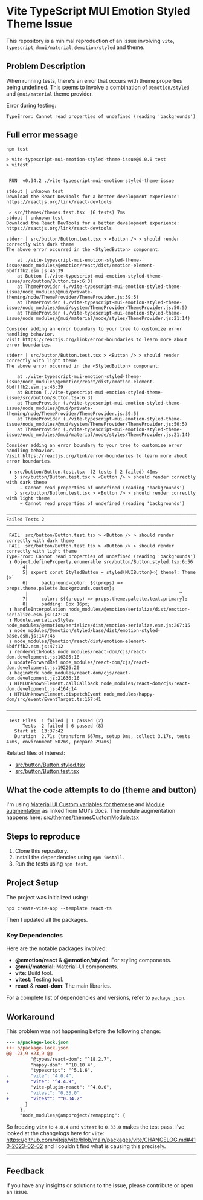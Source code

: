# Vite TypeScript MUI Emotion Styled Theme Issue

This repository is a minimal reproduction of an issue involving `vite`, `typescript`, `@mui/material`, `@emotion/styled` and theme.

## Problem Description

When running tests, there's an error that occurs with theme properties being undefined. This seems to involve a combination of `@emotion/styled` and `@mui/material` theme provider.

Error during testing:

```
TypeError: Cannot read properties of undefined (reading 'backgrounds')
```

## Full error message

```
npm test

> vite-typescript-mui-emotion-styled-theme-issue@0.0.0 test
> vitest


 RUN  v0.34.2 ./vite-typescript-mui-emotion-styled-theme-issue

stdout | unknown test
Download the React DevTools for a better development experience: https://reactjs.org/link/react-devtools

 ✓ src/themes/themes.test.tsx  (6 tests) 7ms
stdout | unknown test
Download the React DevTools for a better development experience: https://reactjs.org/link/react-devtools

stderr | src/button/Button.test.tsx > <Button /> > should render correctly with dark theme
The above error occurred in the <StyledButton> component:

    at ./vite-typescript-mui-emotion-styled-theme-issue/node_modules/@emotion/react/dist/emotion-element-6bdfffb2.esm.js:46:39
    at Button (./vite-typescript-mui-emotion-styled-theme-issue/src/button/Button.tsx:6:3)
    at ThemeProvider (./vite-typescript-mui-emotion-styled-theme-issue/node_modules/@mui/private-theming/node/ThemeProvider/ThemeProvider.js:39:5)
    at ThemeProvider (./vite-typescript-mui-emotion-styled-theme-issue/node_modules/@mui/system/ThemeProvider/ThemeProvider.js:50:5)
    at ThemeProvider (./vite-typescript-mui-emotion-styled-theme-issue/node_modules/@mui/material/node/styles/ThemeProvider.js:21:14)

Consider adding an error boundary to your tree to customize error handling behavior.
Visit https://reactjs.org/link/error-boundaries to learn more about error boundaries.

stderr | src/button/Button.test.tsx > <Button /> > should render correctly with light theme
The above error occurred in the <StyledButton> component:

    at ./vite-typescript-mui-emotion-styled-theme-issue/node_modules/@emotion/react/dist/emotion-element-6bdfffb2.esm.js:46:39
    at Button (./vite-typescript-mui-emotion-styled-theme-issue/src/button/Button.tsx:6:3)
    at ThemeProvider (./vite-typescript-mui-emotion-styled-theme-issue/node_modules/@mui/private-theming/node/ThemeProvider/ThemeProvider.js:39:5)
    at ThemeProvider (./vite-typescript-mui-emotion-styled-theme-issue/node_modules/@mui/system/ThemeProvider/ThemeProvider.js:50:5)
    at ThemeProvider (./vite-typescript-mui-emotion-styled-theme-issue/node_modules/@mui/material/node/styles/ThemeProvider.js:21:14)

Consider adding an error boundary to your tree to customize error handling behavior.
Visit https://reactjs.org/link/error-boundaries to learn more about error boundaries.

 ❯ src/button/Button.test.tsx  (2 tests | 2 failed) 40ms
   ❯ src/button/Button.test.tsx > <Button /> > should render correctly with dark theme
     → Cannot read properties of undefined (reading 'backgrounds')
   ❯ src/button/Button.test.tsx > <Button /> > should render correctly with light theme
     → Cannot read properties of undefined (reading 'backgrounds')

⎯⎯⎯⎯⎯⎯⎯⎯⎯⎯⎯⎯⎯⎯⎯⎯⎯⎯⎯⎯⎯⎯⎯⎯⎯⎯⎯⎯⎯⎯⎯⎯⎯⎯⎯⎯⎯⎯⎯⎯⎯⎯⎯⎯⎯⎯⎯⎯⎯⎯⎯⎯⎯⎯⎯⎯⎯⎯⎯⎯⎯⎯⎯⎯⎯⎯⎯⎯⎯⎯⎯⎯⎯⎯⎯⎯⎯⎯⎯⎯⎯⎯⎯⎯⎯⎯⎯⎯⎯⎯⎯⎯⎯⎯⎯⎯⎯⎯⎯⎯⎯⎯ Failed Tests 2 ⎯⎯⎯⎯⎯⎯⎯⎯⎯⎯⎯⎯⎯⎯⎯⎯⎯⎯⎯⎯⎯⎯⎯⎯⎯⎯⎯⎯⎯⎯⎯⎯⎯⎯⎯⎯⎯⎯⎯⎯⎯⎯⎯⎯⎯⎯⎯⎯⎯⎯⎯⎯⎯⎯⎯⎯⎯⎯⎯⎯⎯⎯⎯⎯⎯⎯⎯⎯⎯⎯⎯⎯⎯⎯⎯⎯⎯⎯⎯⎯⎯⎯⎯⎯⎯⎯⎯⎯⎯⎯⎯⎯⎯⎯⎯⎯⎯⎯⎯⎯⎯⎯

 FAIL  src/button/Button.test.tsx > <Button /> > should render correctly with dark theme
 FAIL  src/button/Button.test.tsx > <Button /> > should render correctly with light theme
TypeError: Cannot read properties of undefined (reading 'backgrounds')
 ❯ Object.defineProperty.enumerable src/button/Button.styled.tsx:6:56
      4|
      5| export const StyledButton = styled(MUIButton)<{ theme?: Theme }>`
      6|     background-color: ${(props) => props.theme.palette.backgrounds.custom};
       |                                                        ^
      7|     color: ${(props) => props.theme.palette.text.primary};
      8|     padding: 8px 16px;
 ❯ handleInterpolation node_modules/@emotion/serialize/dist/emotion-serialize.esm.js:142:24
 ❯ Module.serializeStyles node_modules/@emotion/serialize/dist/emotion-serialize.esm.js:267:15
 ❯ node_modules/@emotion/styled/base/dist/emotion-styled-base.esm.js:147:46
 ❯ node_modules/@emotion/react/dist/emotion-element-6bdfffb2.esm.js:47:12
 ❯ renderWithHooks node_modules/react-dom/cjs/react-dom.development.js:16305:18
 ❯ updateForwardRef node_modules/react-dom/cjs/react-dom.development.js:19226:20
 ❯ beginWork node_modules/react-dom/cjs/react-dom.development.js:21636:16
 ❯ HTMLUnknownElement.callCallback node_modules/react-dom/cjs/react-dom.development.js:4164:14
 ❯ HTMLUnknownElement.dispatchEvent node_modules/happy-dom/src/event/EventTarget.ts:167:41

⎯⎯⎯⎯⎯⎯⎯⎯⎯⎯⎯⎯⎯⎯⎯⎯⎯⎯⎯⎯⎯⎯⎯⎯⎯⎯⎯⎯⎯⎯⎯⎯⎯⎯⎯⎯⎯⎯⎯⎯⎯⎯⎯⎯⎯⎯⎯⎯⎯⎯⎯⎯⎯⎯⎯⎯⎯⎯⎯⎯⎯⎯⎯⎯⎯⎯⎯⎯⎯⎯⎯⎯⎯⎯⎯⎯⎯⎯⎯⎯⎯⎯⎯⎯⎯⎯⎯⎯⎯⎯⎯⎯⎯⎯⎯⎯⎯⎯⎯⎯⎯⎯⎯⎯⎯⎯⎯⎯⎯⎯⎯⎯⎯⎯⎯⎯⎯⎯⎯⎯⎯⎯⎯⎯⎯⎯⎯⎯⎯⎯⎯⎯⎯⎯⎯⎯⎯⎯⎯⎯⎯⎯⎯⎯⎯⎯⎯⎯⎯⎯⎯⎯⎯⎯⎯⎯⎯⎯⎯⎯⎯⎯⎯⎯⎯⎯⎯⎯⎯⎯⎯⎯⎯⎯⎯⎯⎯⎯⎯⎯⎯⎯⎯⎯⎯⎯⎯⎯⎯⎯⎯⎯⎯⎯⎯⎯⎯⎯⎯⎯⎯⎯⎯⎯⎯⎯⎯⎯⎯⎯⎯⎯⎯⎯[1/2]⎯

 Test Files  1 failed | 1 passed (2)
      Tests  2 failed | 6 passed (8)
   Start at  13:37:42
   Duration  2.71s (transform 667ms, setup 0ms, collect 3.17s, tests 47ms, environment 502ms, prepare 297ms)
```

Related files of interest:

* [src/button/Button.styled.tsx](./src/button/Button.styled.tsx)
* [src/button/Button.test.tsx](./src/button/Button.test.tsx)

## What the code attempts to do (theme and button)

I'm using [Material UI Custom variables for themese](https://mui.com/material-ui/customization/theming/#custom-variables) and [Module augmentation](https://www.typescriptlang.org/docs/handbook/declaration-merging.html#module-augmentation) as linked from MUI's docs. The module augmentation happens here: [src/themes/themesCustomModule.tsx](./src/themes/themesCustomModule.tsx)

## Steps to reproduce

1. Clone this repository.
2. Install the dependencies using `npm install`.
3. Run the tests using `npm test`.

## Project Setup

The project was initialized using:

```
npx create-vite-app --template react-ts
```

Then I updated all the packages.

### Key Dependencies

Here are the notable packages involved:

- **@emotion/react** & **@emotion/styled**: For styling components.
- **@mui/material**: Material-UI components.
- **vite**: Build tool.
- **vitest**: Testing tool.
- **react** & **react-dom**: The main libraries.

For a complete list of dependencies and versions, refer to [`package.json`](./package.json).

## Workaround

This problem was not happening before the following change:

```diff
--- a/package-lock.json
+++ b/package-lock.json
@@ -23,9 +23,9 @@
         "@types/react-dom": "^18.2.7",
         "happy-dom": "^10.10.4",
         "typescript": "^5.1.6",
-        "vite": "4.0.4",
+        "vite": "^4.4.9",
         "vite-plugin-react": "^4.0.0",
-        "vitest": "0.33.0"
+        "vitest": "^0.34.2"
       }
     },
     "node_modules/@ampproject/remapping": {
```

So freezing `vite` to `4.0.4` and `vitest` to `0.33.0` makes the test pass. I've looked at the changelogs here for `vite`: https://github.com/vitejs/vite/blob/main/packages/vite/CHANGELOG.md#410-2023-02-02 and I couldn't find what is causing this precisely.

---

## Feedback

If you have any insights or solutions to the issue, please contribute or open an issue.
